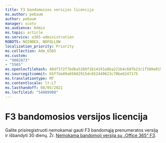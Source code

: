 ```yaml
---
title: F3 bandomosios versijos licencija
ms.author: pebaum
author: pebaum
manager: scotv
ms.audience: Admin
ms.topic: article
ms.service: o365-administration
ROBOTS: NOINDEX, NOFOLLOW
localization_priority: Priority
ms.collection: Adm_O365
ms.custom:
- "9002873"
- "5565"
ms.openlocfilehash: 48df372f7bd6a5289f1b14191e8ba221b4c68fb23c1f500e0191e2ddda3c4114
ms.sourcegitcommit: b5f7da89a650d2915dc652449623c78be6247175
ms.translationtype: MT
ms.contentlocale: lt-LT
ms.lasthandoff: 08/05/2021
ms.locfileid: "54089988"
---
```

# <a name="f3-trail-license"></a>F3 bandomosios versijos licencija

Galite prisiregistruoti nemokamai gauti F3 bandomąją prenumeratos versiją ir išbandyti 30 dienų. Žr. [Nemokama bandomoji versija su „Office 365“ F3](https://go.microsoft.com/fwlink/p/?LinkID=848845&clcid=0x409&culture=en-us&country=US).
